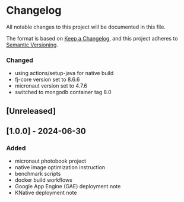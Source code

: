 # Changelog

All notable changes to this project will be documented in this file.

The format is based on [Keep a Changelog](https://keepachangelog.com/en/1.1.0/),
and this project adheres to [Semantic Versioning](https://semver.org/spec/v2.0.0.html).

### Changed

- using actions/setup-java for native build
- fj-core version set to 8.6.6
- micronaut version set to 4.7.6
- switched to mongodb container tag 8.0

## [Unreleased]

## [1.0.0] - 2024-06-30

### Added

- micronaut photobook project
- native image optimization instruction
- benchmark scripts
- docker build workflows
- Google App Engine (GAE) deployment note
- KNative deployment note